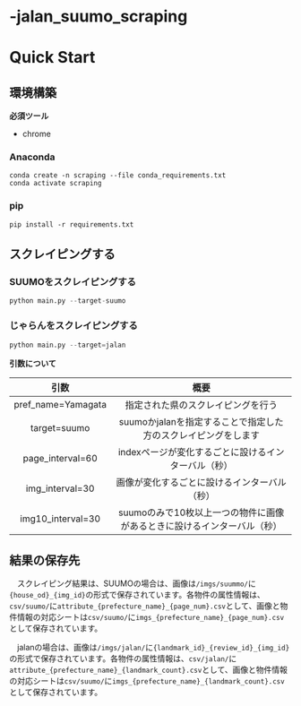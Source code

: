 # -jalan_suumo_scraping

#  Quick Start

## 環境構築
**必須ツール**
- chrome

### Anaconda

```
conda create -n scraping --file conda_requirements.txt
conda activate scraping
```

### pip

```
pip install -r requirements.txt
```

## スクレイピングする
### SUUMOをスクレイピングする

```python
python main.py --target-suumo
```

### じゃらんをスクレイピングする

```python
python main.py --target=jalan
```

**引数について**

|引数|概要|
|:--:|:--:|
|pref_name=Yamagata|指定された県のスクレイピングを行う|
|target=suumo|suumoかjalanを指定することで指定した方のスクレイピングをします|
|page_interval=60|indexページが変化するごとに設けるインターバル（秒）|
|img_interval=30|画像が変化するごとに設けるインターバル（秒）|
img10_interval=30|suumoのみで10枚以上一つの物件に画像があるときに設けるインターバル（秒）|

## 結果の保存先
　スクレイピング結果は、SUUMOの場合は、画像は```/imgs/suummo/```に```{house_od}_{img_id}```の形式で保存されています。各物件の属性情報は、```csv/suumo/```に```attribute_{prefecture_name}_{page_num}.csv```として、画像と物件情報の対応シートは```csv/suumo/```に```imgs_{prefecture_name}_{page_num}.csv```として保存されています。

　jalanの場合は、画像は```/imgs/jalan/```に```{landmark_id}_{review_id}_{img_id}```の形式で保存されています。各物件の属性情報は、```csv/jalan/```に```attribute_{prefecture_name}_{landmark_count}.csv```として、画像と物件情報の対応シートは```csv/suumo/```に```imgs_{prefecture_name}_{landmark_count}.csv```として保存されています。
